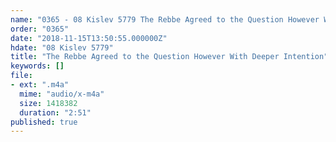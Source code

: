 ```yaml
---
name: "0365 - 08 Kislev 5779 The Rebbe Agreed to the Question However With Deeper Intention"
order: "0365"
date: "2018-11-15T13:50:55.000000Z"
hdate: "08 Kislev 5779"
title: "The Rebbe Agreed to the Question However With Deeper Intention"
keywords: []
file:
- ext: ".m4a"
  mime: "audio/x-m4a"
  size: 1418382
  duration: "2:51"
published: true
---
```

